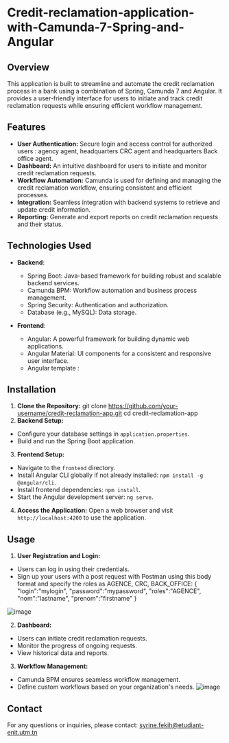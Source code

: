 # Credit-reclamation-application-with-Camunda-7-Spring-and-Angular
## Overview
This application is built to streamline and automate the credit reclamation process in a bank using a combination of Spring, Camunda 7 and Angular. It provides a user-friendly interface for users to initiate and track credit reclamation requests while ensuring efficient workflow management.


## Features

- **User Authentication:** Secure login and access control for authorized users : agency agent, headquarters CRC agent and headquarters Back office agent.
- **Dashboard:** An intuitive dashboard for users to initiate and monitor credit reclamation requests.
- **Workflow Automation:** Camunda is used for defining and managing the credit reclamation workflow, ensuring consistent and efficient processes.
- **Integration:** Seamless integration with backend systems to retrieve and update credit information.
- **Reporting:** Generate and export reports on credit reclamation requests and their status.

## Technologies Used

- **Backend**:
  - Spring Boot: Java-based framework for building robust and scalable backend services.
  - Camunda BPM: Workflow automation and business process management.
  - Spring Security: Authentication and authorization.
  - Database (e.g., MySQL): Data storage.

- **Frontend**:
  - Angular: A powerful framework for building dynamic web applications.
  - Angular Material: UI components for a consistent and responsive user interface.
  - Angular template : 

## Installation

1. **Clone the Repository:**
   git clone https://github.com/your-username/credit-reclamation-app.git
   cd credit-reclamation-app
2. **Backend Setup:**
- Configure your database settings in `application.properties`.
- Build and run the Spring Boot application.

3. **Frontend Setup:**
- Navigate to the `frontend` directory.
- Install Angular CLI globally if not already installed: `npm install -g @angular/cli`.
- Install frontend dependencies: `npm install`.
- Start the Angular development server: `ng serve`.

4. **Access the Application:**
Open a web browser and visit `http://localhost:4200` to use the application.

## Usage

1. **User Registration and Login:**
- Users can log in using their credentials.
- Sign up your users with a post request with Postman using this body format and specify the roles as AGENCE, CRC, BACK_OFFICE:
    {
    "login":"mylogin",
    "password":"mypassword",
    "roles":"AGENCE",
    "nom":"lastname",
    "prenom":"firstname"
    }



  
![image](https://github.com/syrinefekih/Credit-reclamation-application-with-Camunda-7-Spring-and-Angular/assets/108399432/b2b66aff-0140-435e-b144-3d73c51e1951)


2. **Dashboard:**
- Users can initiate credit reclamation requests.
- Monitor the progress of ongoing requests.
- View historical data and reports.

3. **Workflow Management:**
- Camunda BPM ensures seamless workflow management.
- Define custom workflows based on your organization's needs.
![image](https://github.com/syrinefekih/Credit-reclamation-application-with-Camunda-7-Spring-and-Angular/assets/108399432/9d9e58f5-ba8b-42eb-babd-9daef4197100)


## Contact

For any questions or inquiries, please contact:  syrine.fekih@etudiant-enit.utm.tn
